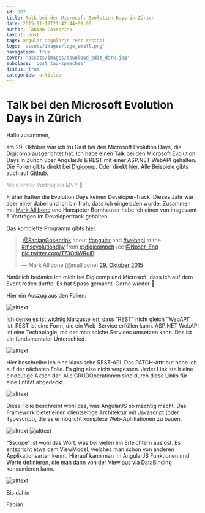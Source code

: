 ```yaml
---
id: 807
title: Talk bei den Microsoft Evolution Days in Zürich
date: 2015-11-12T21:42:44+00:00
author: Fabian Gosebrink
layout: post
tags: angular angularjs rest restapi 
logo: 'assets/images/logo_small.png'
navigation: True
cover: 'assets/images/download_edit_dark.jpg'
subclass: 'post tag-speeches'
disqus: true
categories: articles
---
```


# Talk bei den Microsoft Evolution Days in Zürich

Hallo zusammen,

am 29. Oktober war ich zu Gast bei den Microsoft Evolution Days, die Digicomp ausgerichtet hat. Ich habe einen <span id="snippet_meta" class="desc" contenteditable="true">Talk bei den Microsoft Evolution Days in Zürich</span> über AngularJs & REST mit einer ASP.NET WebAPI gehalten. Die Folien gibts direkt bei [Digicomp](http://news.digicomp.ch/de/2015/11/10/microsoft-evolution-day-2015-rueckblick-und-slides-zum-download/). Oder direkt [hier](http://static.news.digicomp.ch/1447166270/track-development.zip). Alle Beispiele gibts auch auf [Github](https://github.com/FabianGosebrink).

<span style="color: #999999;">Mein erster Vortrag als MVP 🙂</span>

Früher hatten die Evolution Days keinen Developer-Track. Dieses Jahr war aber einer dabei und ich bin froh, dass ich eingeladen wurde. Zusammen mit [Mark Allibone](https://twitter.com/mallibone) und Hanspeter Bornhauser habe ich einen von insgesamt 5 Vorträgen im Developertrack gehalten.

Das komplette Programm gibts [hier](https://www.digicomp.ch/media/misc/MicrosoftEvolutionDay-2015-DigicompZuerich-29.10.pdf).

<blockquote class="twitter-tweet" lang="de">
  <p dir="ltr" lang="en">
    .<a href="https://twitter.com/FabianGosebrink">@FabianGosebrink</a> about <a href="https://twitter.com/hashtag/angular?src=hash">#angular</a> and <a href="https://twitter.com/hashtag/webapi?src=hash">#webapi</a> at the <a href="https://twitter.com/hashtag/msevolutionday?src=hash">#msevolutionday</a> from <a href="https://twitter.com/DigicompCH">@digicompch</a> /cc <a href="https://twitter.com/Noser_Eng">@Noser_Eng</a> <a href="https://t.co/T73OdWRuiB">pic.twitter.com/T73OdWRuiB</a>
  </p>
  
  <p>
    — Mark Allibone (@mallibone) <a href="https://twitter.com/mallibone/status/659736379954495488">29. Oktober 2015</a>
  </p>
</blockquote>



Natürlich bedanke ich mich bei Digicomp und Microsoft, dass ich auf dem Event reden durfte. Es hat Spass gemacht. Gerne wieder 🙂

Hier ein Auszug aus den Folien:

![alttext]({{site.baseurl}}assets/articles/2015-11/f502e543-418a-4a9f-9d0d-14b2188a554b.png)

Ich denke es ist wichtig klarzustellen, dass &#8220;REST&#8221; nicht gleich &#8220;WebAPI&#8221; ist. REST ist eine Form, die ein Web-Service erfüllen kann. ASP.NET WebAPI ist eine Technologie, mit der man solche Services umsetzen kann. Das ist ein fundamentaler Unterschied.

![alttext]({{site.baseurl}}assets/articles/2015-11/1db18db9-1a0b-444f-9b8e-45aa287c1d26.png)

Hier beschreibe ich eine klassische REST-API. Das PATCH-Attribut habe ich auf der nächsten Folie. Es ging also nicht vergessen. Jeder Link stellt eine eindeutige Aktion dar. Alle CRUDOperationen sind durch diese Links für eine Entität abgedeckt.

![alttext]({{site.baseurl}}assets/articles/2015-11/94354840-eecb-4a60-a304-20466e95def1.png)

Diese Folie beschreibt wohl das, was AngularJS so mächtig macht. Das Framework bietet einen clientseitige Architektur mit Javascript (oder Typescript), die es ermöglicht komplexe Web-Apllikationen zu bauen.

![alttext]({{site.baseurl}}assets/articles/2015-11/397b01a3-83d9-4cc1-95bf-506ca0979654.png) ![alttext](http://offering.solutions/wp-content/uploads/2015/11/Folie44.png)

&#8220;$scope&#8221; ist wohl das Wort, was bei vielen ein Erleichtern auslöst. Es entspricht etwa dem ViewModel, welches man schon von anderen Applikationsarten kennt. Hierauf kann man im AngularJS Funktionen und Werte definieren, die man dann von der View aus via DataBinding konsumieren kann.

![alttext]({{site.baseurl}}assets/articles/2015-11/6397f920-336f-4f84-ba3b-8812a7be5c3e.png)

Bis dahin

Fabian
